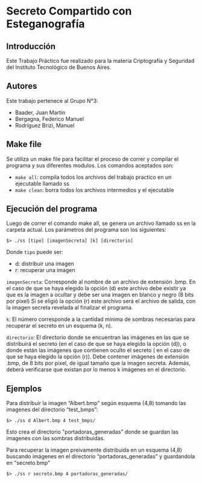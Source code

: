 # Secreto Compartido con Esteganografía
## Introducción
Este Trabajo Práctico fue realizado para la materia Criptografía y Seguridad del Instituto Tecnológico de Buenos Aires.
## Autores
Este trabajo pertenece al Grupo N°3:
- Baader, Juan Martin
- Bergagna, Federico Manuel
- Rodríguez Brizi, Manuel
## Make file
Se utiliza un make file para facilitar el proceso de correr y compilar el programa y sus diferentes modulos. Los comandos aceptados son:

- `make all`: compila todos los archivos del trabajo practico en un ejecutable llamado ss
- `make clean`: borra todos los archivos intermedios y el ejecutable

## Ejecución del programa
Luego de correr el comando make all, se genera un archivo llamado ss en la carpeta actual. Los parámetros del programa son los siguientes:

`$> ./ss [tipo] [imagenSecreta] [k] [directorio]`

Donde `tipo` puede ser:
- d: distribuir una imagen 
- r: recuperar una imagen

`imagenSecreta`: Corresponde al nombre de un archivo de extensión .bmp. En el caso de que
se haya elegido la opción (d) este archivo debe existir ya que es la imagen a ocultar y debe ser
una imagen en blanco y negro (8 bits por pixel) Si se eligió la opción (r) este archivo será el
archivo de salida, con la imagen secreta revelada al finalizar el programa.

`k`: El número corresponde a la cantidad mínima de sombras necesarias para
recuperar el secreto en un esquema (k, n).

`directorio`: El directorio donde se encuentran las imágenes en las que se distribuirá el
secreto (en el caso de que se haya elegido la opción (d)), o donde están las imágenes que
contienen oculto el secreto ( en el caso de que se haya elegido la opción (r)). Debe contener
imágenes de extensión .bmp, de 8 bits por pixel, de igual tamaño que la imagen secreta.
Además, deberá verificarse que existan por lo menos k imágenes en el directorio.

## Ejemplos
Para distribuir la imagen “Albert.bmp” según esquema (4,8) tomando las imagenes del 
directorio “test_bmps”:

`$> ./ss d Albert.bmp 4 test_bmps/`

Esto crea el directorio "portadoras_generadas" donde se guardan las imagenes con las
sombras distribuidas.

Para recuperar la imagen preivamente distribuida en un esquema (4,8) buscando imágenes en el
directorio “portadoras_generadas” y guardandola en "secreto.bmp"

`$> ./ss r secreto.bmp 4 portadoras_generadas/`


